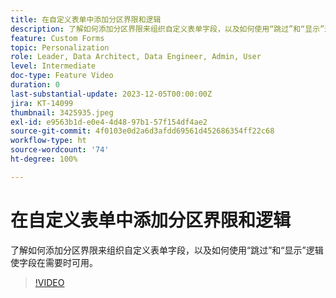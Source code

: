 ```yaml
---
title: 在自定义表单中添加分区界限和逻辑
description: 了解如何添加分区界限来组织自定义表单字段，以及如何使用“跳过”和“显示”逻辑使字段在需要时可用。
feature: Custom Forms
topic: Personalization
role: Leader, Data Architect, Data Engineer, Admin, User
level: Intermediate
doc-type: Feature Video
duration: 0
last-substantial-update: 2023-12-05T00:00:00Z
jira: KT-14099
thumbnail: 3425935.jpeg
exl-id: e9563b1d-e0e4-4d48-97b1-57f154df4ae2
source-git-commit: 4f0103e0d2a6d3afdd69561d452686354ff22c68
workflow-type: ht
source-wordcount: '74'
ht-degree: 100%

---
```


# 在自定义表单中添加分区界限和逻辑

了解如何添加分区界限来组织自定义表单字段，以及如何使用“跳过”和“显示”逻辑使字段在需要时可用。

>[!VIDEO](https://video.tv.adobe.com/v/3425935/?quality=12&learn=on)
